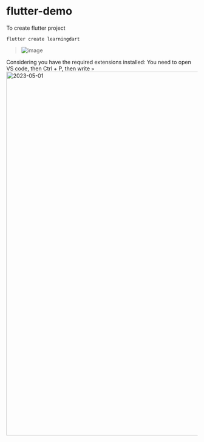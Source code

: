 # flutter-demo
To create flutter project

`flutter create learningdart`
> ![image](https://user-images.githubusercontent.com/1919373/235449895-fac6406c-cded-46ed-8a26-f0672aaac4f9.png)

Considering you have the required extensions installed:
You need to open VS code, then Ctrl + P, then write `>`
<img width="960" alt="2023-05-01" src="https://user-images.githubusercontent.com/1919373/235450566-f76389a0-0ea9-4c95-b85f-5d125e66a779.png">
